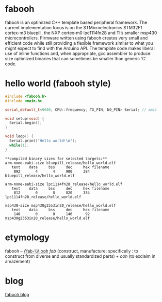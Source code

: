 # fabooh

fabooh is an optimized C++ template based peripheral framework.  The current implementation focus is on the STMicroelectronics STM32F1 cortex-m3 bluepill, the NXP cortex-m0 lpc1114fn28 and TI’s smaller msp430 microcontrollers.  Firmware written using fabooh creates very small and efficient code while still providing a flexible framework similar to what you might expect to find with the Arduino API.  The template code makes liberal use of inline functions and, when appropriate, gcc assembler to produce size optimized binaries that can sometimes be smaller than generic ‘C’ code.

# hello world (fabooh style)

```C++
#include <fabooh.h>
#include <main.h>

serial_default_t<9600, CPU::frequency, TX_PIN, NO_PIN> Serial; // xmit only serial

void setup(void) {
  Serial.begin();
}

void loop() {
  Serial.print("Hello world!\n");
  while(1);
}
```

```
**compiled binary sizes for selected targets:**
arm-none-eabi-size bluepill_release/hello_world.elf
   text	   data	    bss	    dec	    hex	filename
    892	      4	      4	    900	    384	bluepill_release/hello_world.elf

arm-none-eabi-size lpc1114fn28_release/hello_world.elf
   text	   data	    bss	    dec	    hex	filename
    812	      0	      8	    820	    334	lpc1114fn28_release/hello_world.elf

msp430-size msp430g2553in20_release/hello_world.elf
   text	   data	    bss	    dec	    hex	filename
    146	      0	      0	    146	     92	msp430g2553in20_release/hello_world.elf
```

# etymology

fabooh – [\’fab-‘ü\ ooh](http://fabooh.com/wp-content/uploads/2013/04/fabooh.mp3?_=1)
*fab* (construct, manufacture; specifically : to construct from diverse and usually standardized parts)
*+*
*ooh* (to exclaim in amazement)

# blog 
[fabooh blog](http://fabooh.com)
